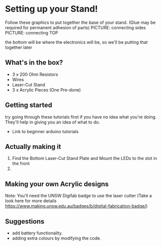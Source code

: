 # Setting up your Stand!
Follow these graphics to put together the base of your stand. (Glue may be required for permanent adhesion of parts)
PICTURE: connecting sides
PICTURE: connecting TOP

the bottom will be where the electronics will be, so we'll be putting that together later

## What's in the box?
- 3 x 200 Ohm Resistors
- Wires
- Laser-Cut Stand
- 3 x Acrylic Pieces (One Pre-done)

## Getting started
try going through these tutorials first if you have no idea what you're doing. They'll help in giving you an idea of what to do.

- Link to beginner arduino tutorials

## Actually making it
1. Find the Bottom Laser-Cut Stand Plate and Mount the LEDs to the slot in the front
2. 

## Making your own Acrylic designs
Note: You'll need the UNSW Digifab badge to use the laser cutter (Take a look here for more details https://www.making.unsw.edu.au/badges/b/digital-fabrication-badge/)

## Suggestions
- add battery functionality.
- adding extra colours by modifying the code.
